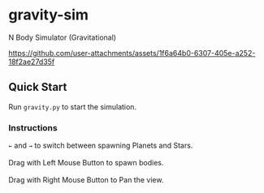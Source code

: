 # gravity-sim
 N Body Simulator (Gravitational)


https://github.com/user-attachments/assets/1f6a64b0-6307-405e-a252-18f2ae27d35f

## Quick Start
Run `gravity.py` to start the simulation.

### Instructions
`←` and `→` to switch between spawning Planets and Stars.\
\
Drag with Left Mouse Button to spawn bodies.\
\
Drag with Right Mouse Button to Pan the view.
